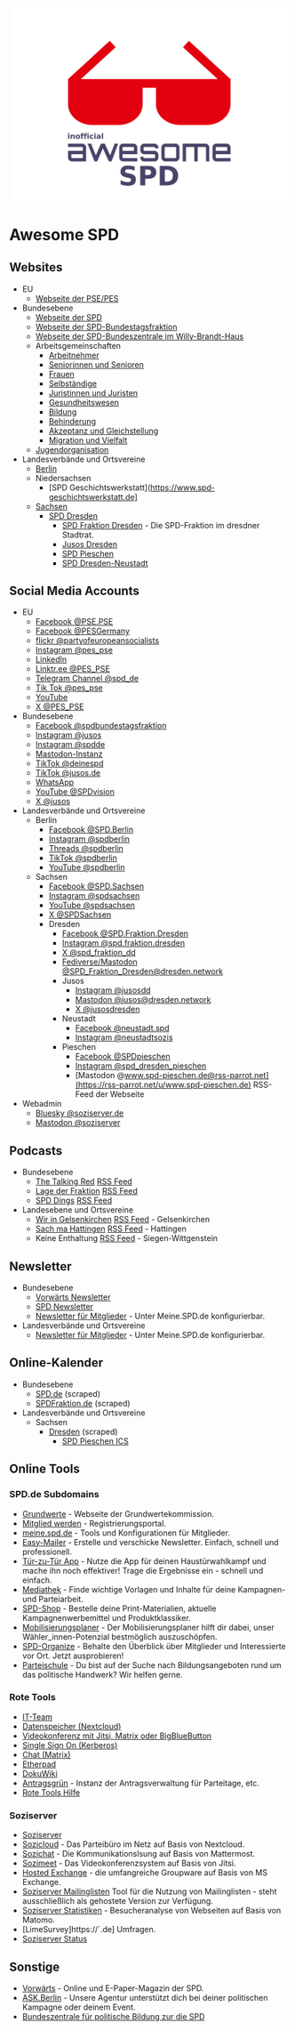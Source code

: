 <div align="center">
 <div>
  <img width="500" src="media/logo.svg" alt="Awesome SPD">
  <br>
 </div>
</div>

# Awesome SPD


## Websites

- EU
  - [Webseite der PSE/PES](https://pes.eu/)
- Bundesebene
  - [Webseite der SPD](https://spd.de)
  - [Webseite der SPD-Bundestagsfraktion](https://www.spdfraktion.de/)
  - [Webseite der SPD-Bundeszentrale im Willy-Brandt-Haus](https://www.willy-brandt-haus.de/)
  - Arbeitsgemeinschaften
    - [Arbeitnehmer](https://afa.spd.de/)
    - [Seniorinnen und Senioren](https://60plus.spd.de/)
    - [Frauen](https://frauen.spd.de/)
    - [Selbständige](https://ags.spd.de/)
    - [Juristinnen und Juristen](https://asj.spd.de/)
    - [Gesundheitswesen](https://asg.spd.de/)
    - [Bildung](https://afb.spd.de/)
    - [Behinderung](https://selbstaktiv.spd.de/)
    - [Akzeptanz und Gleichstellung](https://spdqueer.spd.de/)
    - [Migration und Vielfalt](https://vielfalt.spd.de)
  - [Jugendorganisation](https://www.jusos.de/)
- Landesverbände und Ortsvereine
  - [Berlin](https://spd.berlin)
  - Niedersachsen
    - [SPD Geschichtswerkstatt](https://www.spd-geschichtswerkstatt.de]
  - [Sachsen](https://sachsenspd.de)
    - [SPD Dresden](https://www.spd-dresden.de)
        - [SPD Fraktion Dresden](https://spd-fraktion-dresden.de/) - Die SPD-Fraktion im dresdner Stadtrat.
        - [Jusos Dresden](https://dresden.jusos.info/)
        - [SPD Pieschen](https://www.spd-pieschen.de/)
        - [SPD Dresden-Neustadt](https://spd-dresden-neustadt.de/)


## Social Media Accounts

- EU
  - [Facebook @PSE.PSE](https://www.facebook.com/PES.PSE/)
  - [Facebook @PESGermany](https://www.facebook.com/PESGermany)
  - [flickr @partyofeuropeansocialists](https://flickr.com/photos/partyofeuropeansocialists/)
  - [Instagram @pes_pse](https://www.instagram.com/pes_pse/)
  - [LinkedIn](https://www.linkedin.com/company/979780/admin/)
  - [Linktr.ee @PES_PSE](https://linktr.ee/pes_pse)
  - [Telegram Channel @spd_de](https://t.me/s/spd_de)
  - [Tik Tok @pes_pse](https://www.tiktok.com/@pes_pse)
  - [YouTube](https://www.youtube.com/channel/UCDQw4C8Af4cpaASzCMQ4v7A)
  - [X @PES_PSE](https://x.com/PES_PSE)
- Bundesebene
  - [Facebook @spdbundestagsfraktion](https://www.facebook.com/spdbundestagsfraktion/)
  - [Instagram @jusos](https://www.instagram.com/jusos/)
  - [Instagram @spdde](https://www.instagram.com/spdde/)
  - [Mastodon-Instanz](https://spd.social)
  - [TikTok @deinespd](https://www.tiktok.com/@deinespd)
  - [TikTok @jusos.de](https://www.tiktok.com/@jusos.de)
  - [WhatsApp](https://www.spd.de/whatsapp)
  - [YouTube @SPDvision](https://www.youtube.com/user/SPDvision)
  - [X @jusos](https://x.com/jusos)
- Landesverbände und Ortsvereine
  - Berlin
    - [Facebook @SPD.Berlin](https://www.facebook.com/SPD.Berlin)
    - [Instagram @spdberlin](https://www.instagram.com/spdberlin/)
    - [Threads @spdberlin](https://www.threads.net/@spdberlin)
    - [TikTok @spdberlin](https://www.tiktok.com/@spdberlin)
    - [YouTube @spdberlin](https://www.youtube.com/spdberlin)
  - Sachsen
    - [Facebook @SPD.Sachsen](https://www.facebook.com/SPD.Sachsen)
    - [Instagram @spdsachsen](https://www.instagram.com/spdsachsen/)
    - [YouTube @spdsachsen](https://www.youtube.com/user/spdsachsen)
    - [X @SPDSachsen](https://x.com/SPDSachsen)
    - Dresden
      - [Facebook @SPD.Fraktion.Dresden](https://www.facebook.com/SPD.Fraktion.Dresden)
      - [Instagram @spd.fraktion.dresden](https://instagram.com/spd.fraktion.dresden)
      - [X @spd_fraktion_dd](https://x.com/spd_fraktion_dd)
      - [Fediverse/Mastodon @SPD_Fraktion_Dresden@dresden.network](https://dresden.network/@SPD_Fraktion_Dresden)
      - Jusos
        - [Instagram @jusosdd](https://www.instagram.com/jusosdd/)
        - [Mastodon @jusos@dresden.network](https://dresden.network/@jusos)
        - [X @jusosdresden](https://x.com/jusosdresden)
      - Neustadt
        - [Facebook @neustadt.spd](https://www.facebook.com/neustadt.spd/)
        - [Instagram @neustadtsozis](https://www.instagram.com/neustadtsozis/)
      - Pieschen
        - [Facebook @SPDpieschen](https://www.facebook.com/SPDpieschen)
        - [Instagram @spd_dresden_pieschen](https://www.instagram.com/spd_dresden_pieschen/)
        - [Mastodon @www.spd-pieschen.de@rss-parrot.net](https://rss-parrot.net/u/www.spd-pieschen.de) RSS-Feed der Webseite
- Webadmin
  - [Bluesky @soziserver.de](https://bsky.app/profile/soziserver.de)
  - [Mastodon @soziserver](https://unaone.social/@soziserver)


## Podcasts

- Bundesebene
    - [The Talking Red](https://www.spd.de/aktuelles/the-talking-red) [RSS Feed](https://anchor.fm/s/12ad5e78/podcast/rss)
    - [Lage der Fraktion](https://www.spdfraktion.de/node/4978328) [RSS Feed](https://www.spdfraktion.de/node/4978328/podcast)
    - [SPD Dings](https://vorwaerts.de/podcasts) [RSS Feed](https://anchor.fm/s/58b95fd4/podcast/rss)
- Landesebene und Ortsvereine
  - [Wir in Gelsenkirchen](https://7glwbq.podcaster.de/) [RSS Feed](https://7glwbq.podcaster.de/spdwiringelsenkirchen.rss) - Gelsenkirchen
  - [Sach ma Hattingen](https://www.spd-hattingen.de/podcast/) [RSS Feed](https://www.spd-hattingen.de/feed/mp3/) - Hattingen
  - Keine Enthaltung [RSS Feed](https://spd.podcaster.de/keine-enthaltung.rss) - Siegen-Wittgenstein


## Newsletter

- Bundesebene
    - [Vorwärts Newsletter](https://subscribe.newsletter2go.com/?n2g=nyd6hjhf-rhoab74n-14op)
    - [SPD Newsletter](https://www.spd.de/newsletter)
    - [Newsletter für Mitglieder](https://meine.spd.de) - Unter Meine.SPD.de konfigurierbar.
- Landesverbände und Ortsvereine
    - [Newsletter für Mitglieder](https://meine.spd.de) - Unter Meine.SPD.de konfigurierbar.


## Online-Kalender

- Bundesebene
  - [SPD.de](https://raw.githubusercontent.com/public-spd/spd-ics/refs/heads/main/ics/spd-de.ics) (scraped)
  - [SPDFraktion.de](https://raw.githubusercontent.com/public-spd/spd-ics/refs/heads/main/ics/spdfraktion-de.ics) (scraped)
- Landesverbände und Ortsvereine
  - Sachsen
    - [Dresden](https://raw.githubusercontent.com/public-spd/spd-ics/refs/heads/main/ics/spd-dresden-de.ics) (scraped)
      - [SPD Pieschen ICS](https://calendar.google.com/calendar/ical/r2oqimffjc5u7uhbuvshfvnil4%40group.calendar.google.com/public/basic.ics)


## Online Tools

### SPD.de Subdomains

- [Grundwerte](https://grundwertekommission.spd.de/grundwerte/) - Webseite der Grundwertekommission.
- [Mitglied werden](https://mitgliedwerden.spd.de/) - Registrierungsportal.
- [meine.spd.de](https://meine.spd.de/) - Tools und Konfigurationen für Mitglieder.
- [Easy-Mailer](https://mailer.spd.de/) - Erstelle und verschicke Newsletter. Einfach, schnell und professionell.
- [Tür-zu-Tür App](https://tzt.spd.de/app/#/welcome) - Nutze die App für deinen Haustürwahlkampf und mache ihn noch effektiver! Trage die Ergebnisse ein - schnell und einfach.
- [Mediathek](https://mediathek.spd.de/) - Finde wichtige Vorlagen und Inhalte für deine Kampagnen- und Parteiarbeit.
- [SPD-Shop](https://shop.spd.de/) - Bestelle deine Print-Materialien, aktuelle Kampagnenwerbemittel und Produktklassiker.
- [Mobilisierungsplaner](https://mobilisierungsplaner.spd.de/) - Der Mobilisierungsplaner hilft dir dabei, unser Wähler_innen-Potenzial bestmöglich auszuschöpfen.
- [SPD-Organize](https://organize.spd.de/) - Behalte den Überblick über Mitglieder und Interessierte vor Ort. Jetzt ausprobieren!
- [Parteischule](https://parteischule.spd.de/) - Du bist auf der Suche nach Bildungsangeboten rund um das politische Handwerk? Wir helfen gerne.


### Rote Tools

- [IT-Team](https://rotes.team/)
- [Datenspeicher (Nextcloud)](https://cloud.rote.tools/)
- [Videokonferenz mit Jitsi, Matrix oder BigBlueButton](https://cloud.rote.tools/)
- [Single Sign On (Kerberos)](https://gruppen.rote.tools/)
- [Chat (Matrix)](https://chat.rote.tools/)
- [Etherpad](https://pad.rote.tools/)
- [DokuWiki](https://wiki.rotes.team/)
- [Antragsgrün](https://antrag.jusos.info) - Instanz der Antragsverwaltung für Parteitage, etc.
- [Rote Tools Hilfe](https://hilfe.rote.tools/)


### Soziserver

- [Soziserver](https://www.soziserver.de)
- [Sozicloud](https://www.soziserver.de/sozicloud/) - Das Parteibüro im Netz auf Basis von Nextcloud.
- [Sozichat](https://www.soziserver.de/sozichat/) - Die Kommunikationslsung auf Basis von Mattermost.
- [Sozimeet](https://www.soziserver.de/sozimeet/) - Das Videokonferenzsystem auf Basis von Jitsi.
- [Hosted Exchange](https://www.soziserver.de/hosted-exchange/) - die umfangreiche Groupware auf Basis von MS Exchange.
- [Soziserver Mailinglisten](https://www.soziserver.de/soziserver-mailinglisten/) Tool für die Nutzung von Mailinglisten - steht ausschließlich als gehostete Version zur Verfügung.
- [Soziserver Statistiken](https://www.soziserver.de/soziserver-statistiken/) - Besucheranalyse von Webseiten auf Basis von Matomo.
- [LimeSurvey]https://´.de] Umfragen.
- [Soziserver Status](https://www.soziserver-status.de)


## Sonstige

- [Vorwärts](https://vorwaerts.de/) - Online und E-Paper-Magazin der SPD.
- [ASK.Berlin](https://www.ask-berlin.de/) - Unsere Agentur unterstützt dich bei deiner politischen Kampagne oder deinem Event.
- [Bundeszentrale für politische Bildung zur die SPD](https://www.bpb.de/themen/parteien/parteien-in-deutschland/spd/)
